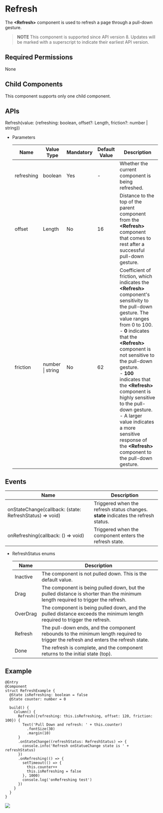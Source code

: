 # Refresh

The **<Refresh\>** component is used to refresh a page through a pull-down gesture.

> **NOTE**
> This component is supported since API version 8. Updates will be marked with a superscript to indicate their earliest API version.

## Required Permissions

None

## Child Components

This component supports only one child component.

## APIs

Refresh\(value: \{refreshing: boolean, offset?: Length, friction?: number | string\}\)

- Parameters

  | Name| Value Type| Mandatory| Default Value| Description|
  | -------- | -------- | -------- | -------- | -------- |
  | refreshing | boolean | Yes| - | Whether the current component is being refreshed.|
  | offset | Length | No| 16 | Distance to the top of the parent component from the **<Refresh\>** component that comes to rest after a successful pull-down gesture.|
  | friction | number \| string | No| 62 | Coefficient of friction, which indicates the **<Refresh\>** component's sensitivity to the pull-down gesture. The value ranges from 0 to 100. <br/>- **0** indicates that the **<Refresh\>** component is not sensitive to the pull-down gesture. <br/>- **100** indicates that the **<Refresh\>** component is highly sensitive to the pull-down gesture. <br/>- A larger value indicates a more sensitive response of the **<Refresh\>** component to the pull-down gesture.|



## Events


| Name| Description|
| -------- | -------- |
| onStateChange(callback: (state: RefreshStatus) => void)| Triggered when the refresh status changes. <br/>**state** indicates the refresh status.|
| onRefreshing(callback: () => void)| Triggered when the component enters the refresh state.|

- RefreshStatus enums

  | Name| Description|
  | -------- | -------- |
  | Inactive | The component is not pulled down. This is the default value.|
  | Drag | The component is being pulled down, but the pulled distance is shorter than the minimum length required to trigger the refresh.|
  | OverDrag | The component is being pulled down, and the pulled distance exceeds the minimum length required to trigger the refresh.|
  | Refresh | The pull-down ends, and the component rebounds to the minimum length required to trigger the refresh and enters the refresh state.|
  | Done | The refresh is complete, and the component returns to the initial state (top).|


## Example

```
@Entry
@Component
struct RefreshExample {
  @State isRefreshing: boolean = false
  @State counter: number = 0

  build() {
    Column() {
      Refresh({refreshing: this.isRefreshing, offset: 120, friction: 100}) {
        Text('Pull Down and refresh: ' + this.counter)
          .fontSize(30)
          .margin(10)
      }
      .onStateChange((refreshStatus: RefreshStatus) => {
        console.info('Refresh onStatueChange state is ' + refreshStatus)
      })
      .onRefreshing(() => {
        setTimeout(() => {
          this.counter++
          this.isRefreshing = false
        }, 1000)
        console.log('onRefreshing test')
      })
    }
  }
}
```

![](figures/refresh.gif)
